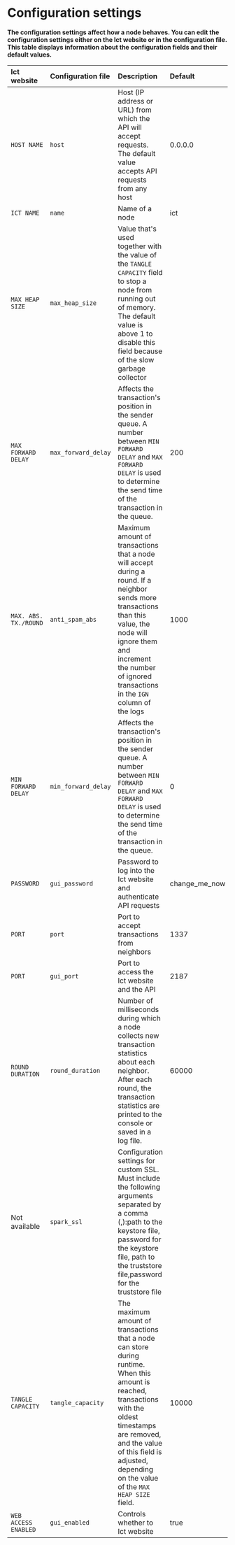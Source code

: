 # Configuration settings

**The configuration settings affect how a node behaves. You can edit the configuration settings either on the Ict website or in the configuration file. This table displays information about the configuration fields and their default values.**

|**Ict website**|**Configuration file** |**Description**|**Default**|
|:-----|:----------|:------|:-----|
|`HOST NAME` |`host`|Host (IP address or URL) from which the API will accept requests. The default value accepts API requests from any host |0.0.0.0 |
|`ICT NAME`|`name`|Name of a node | ict|
|`MAX HEAP SIZE`|`max_heap_size`| Value that's used together with the value of the `TANGLE CAPACITY` field to stop a node from running out of memory. The default value is above 1 to disable this field because of the slow garbage collector || 1.01|
|`MAX FORWARD DELAY` |`max_forward_delay`|Affects the transaction's position in the sender queue. A number between `MIN FORWARD DELAY` and `MAX FORWARD DELAY` is used to determine the send time of the transaction in the queue. | 200|
|`MAX. ABS. TX./ROUND`|`anti_spam_abs`|Maximum amount of transactions that a node will accept during a round. If a neighbor sends more transactions than this value, the node will ignore them and increment the number of ignored transactions in the `IGN` column of the logs | 1000|
|`MIN FORWARD DELAY` |`min_forward_delay`| Affects the transaction's position in the sender queue. A number between `MIN FORWARD DELAY` and `MAX FORWARD DELAY` is used to determine the send time of the transaction in the queue.| 0|
|`PASSWORD`|`gui_password`| Password to log into the Ict website and authenticate API requests| change_me_now|
|`PORT`|`port`|Port to accept transactions from neighbors | 1337|
|`PORT`|`gui_port`|Port to access the Ict website and the API | 2187|
|`ROUND DURATION`|`round_duration`|Number of milliseconds during which a node collects new transaction statistics about each neighbor. After each round, the transaction statistics are printed to the console or saved in a log file. | 60000|
|Not available |`spark_ssl`| Configuration settings for custom SSL. Must include the following arguments separated by a comma (,):path to the keystore file, password for the keystore file, path to the truststore file,password for the truststore file | |
|`TANGLE CAPACITY`|`tangle_capacity`|The maximum amount of transactions that a node can store during runtime. When this amount is reached, transactions with the oldest timestamps are removed, and the value of this field is adjusted, depending on the value of the `MAX HEAP SIZE` field. |10000 |
|`WEB ACCESS ENABLED`|`gui_enabled`|Controls whether to Ict website | true|


